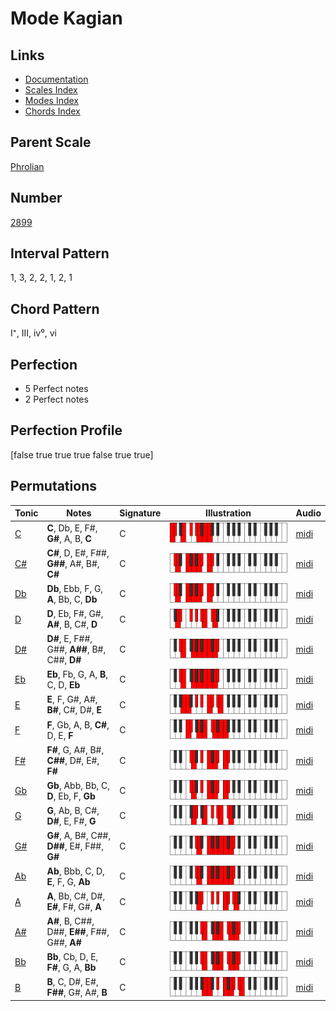 # Mode Kagian

## Links

- [Documentation](README.md)
- [Scales Index](Scales.md)
- [Modes Index](Modes.md)
- [Chords Index](Chords.md)

## Parent Scale

[Phrolian](ScalePhrolian.md)

## Number

[2899](https://ianring.com/musictheory/scales/2899)

## Interval Pattern

1, 3, 2, 2, 1, 2, 1

## Chord Pattern

I⁺, III, iv⁰, vi

## Perfection

- 5 Perfect notes
- 2 Perfect notes

## Perfection Profile

[false true true true false true true]

## Permutations

| Tonic | Notes | Signature | Illustration | Audio |
|-------|-------|-----------|--------------|-------|
| [C](ModeCNaturalKagian.md) | **C**, Db, E, F#, **G#**, A, B, **C** | C | ![CNaturalKagian](ModeCNaturalKagian.png) | [midi](https://github.com/edipermadi/music/blob/main/docs/ModeCNaturalKagian.mid?raw=true) |
| [C#](ModeCSharpKagian.md) | **C#**, D, E#, F##, **G##**, A#, B#, **C#** | C | ![CSharpKagian](ModeCSharpKagian.png) | [midi](https://github.com/edipermadi/music/blob/main/docs/ModeCSharpKagian.mid?raw=true) |
| [Db](ModeDFlatKagian.md) | **Db**, Ebb, F, G, **A**, Bb, C, **Db** | C | ![DFlatKagian](ModeDFlatKagian.png) | [midi](https://github.com/edipermadi/music/blob/main/docs/ModeDFlatKagian.mid?raw=true) |
| [D](ModeDNaturalKagian.md) | **D**, Eb, F#, G#, **A#**, B, C#, **D** | C | ![DNaturalKagian](ModeDNaturalKagian.png) | [midi](https://github.com/edipermadi/music/blob/main/docs/ModeDNaturalKagian.mid?raw=true) |
| [D#](ModeDSharpKagian.md) | **D#**, E, F##, G##, **A##**, B#, C##, **D#** | C | ![DSharpKagian](ModeDSharpKagian.png) | [midi](https://github.com/edipermadi/music/blob/main/docs/ModeDSharpKagian.mid?raw=true) |
| [Eb](ModeEFlatKagian.md) | **Eb**, Fb, G, A, **B**, C, D, **Eb** | C | ![EFlatKagian](ModeEFlatKagian.png) | [midi](https://github.com/edipermadi/music/blob/main/docs/ModeEFlatKagian.mid?raw=true) |
| [E](ModeENaturalKagian.md) | **E**, F, G#, A#, **B#**, C#, D#, **E** | C | ![ENaturalKagian](ModeENaturalKagian.png) | [midi](https://github.com/edipermadi/music/blob/main/docs/ModeENaturalKagian.mid?raw=true) |
| [F](ModeFNaturalKagian.md) | **F**, Gb, A, B, **C#**, D, E, **F** | C | ![FNaturalKagian](ModeFNaturalKagian.png) | [midi](https://github.com/edipermadi/music/blob/main/docs/ModeFNaturalKagian.mid?raw=true) |
| [F#](ModeFSharpKagian.md) | **F#**, G, A#, B#, **C##**, D#, E#, **F#** | C | ![FSharpKagian](ModeFSharpKagian.png) | [midi](https://github.com/edipermadi/music/blob/main/docs/ModeFSharpKagian.mid?raw=true) |
| [Gb](ModeGFlatKagian.md) | **Gb**, Abb, Bb, C, **D**, Eb, F, **Gb** | C | ![GFlatKagian](ModeGFlatKagian.png) | [midi](https://github.com/edipermadi/music/blob/main/docs/ModeGFlatKagian.mid?raw=true) |
| [G](ModeGNaturalKagian.md) | **G**, Ab, B, C#, **D#**, E, F#, **G** | C | ![GNaturalKagian](ModeGNaturalKagian.png) | [midi](https://github.com/edipermadi/music/blob/main/docs/ModeGNaturalKagian.mid?raw=true) |
| [G#](ModeGSharpKagian.md) | **G#**, A, B#, C##, **D##**, E#, F##, **G#** | C | ![GSharpKagian](ModeGSharpKagian.png) | [midi](https://github.com/edipermadi/music/blob/main/docs/ModeGSharpKagian.mid?raw=true) |
| [Ab](ModeAFlatKagian.md) | **Ab**, Bbb, C, D, **E**, F, G, **Ab** | C | ![AFlatKagian](ModeAFlatKagian.png) | [midi](https://github.com/edipermadi/music/blob/main/docs/ModeAFlatKagian.mid?raw=true) |
| [A](ModeANaturalKagian.md) | **A**, Bb, C#, D#, **E#**, F#, G#, **A** | C | ![ANaturalKagian](ModeANaturalKagian.png) | [midi](https://github.com/edipermadi/music/blob/main/docs/ModeANaturalKagian.mid?raw=true) |
| [A#](ModeASharpKagian.md) | **A#**, B, C##, D##, **E##**, F##, G##, **A#** | C | ![ASharpKagian](ModeASharpKagian.png) | [midi](https://github.com/edipermadi/music/blob/main/docs/ModeASharpKagian.mid?raw=true) |
| [Bb](ModeBFlatKagian.md) | **Bb**, Cb, D, E, **F#**, G, A, **Bb** | C | ![BFlatKagian](ModeBFlatKagian.png) | [midi](https://github.com/edipermadi/music/blob/main/docs/ModeBFlatKagian.mid?raw=true) |
| [B](ModeBNaturalKagian.md) | **B**, C, D#, E#, **F##**, G#, A#, **B** | C | ![BNaturalKagian](ModeBNaturalKagian.png) | [midi](https://github.com/edipermadi/music/blob/main/docs/ModeBNaturalKagian.mid?raw=true) |
